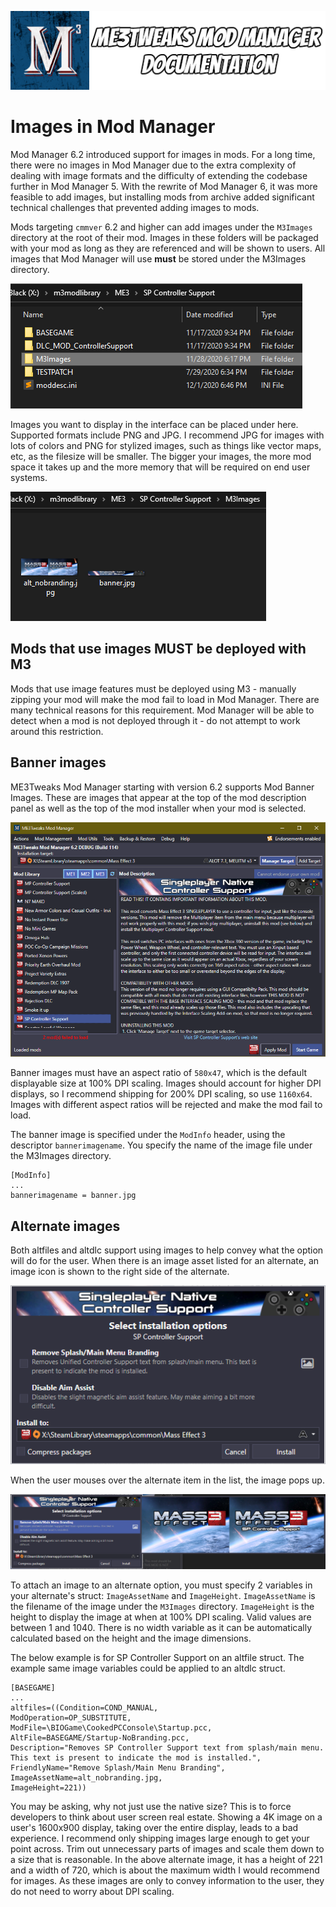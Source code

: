 ![Documentation Image](images/documentation_header.png)

# Images in Mod Manager
Mod Manager 6.2 introduced support for images in mods. For a long time, there were no images in Mod Manager due to the extra complexity of dealing with image formats and the difficulty of extending the codebase further in Mod Manager 5. With the rewrite of Mod Manager 6, it was more feasible to add images, but installing mods from archive added significant technical challenges that prevented adding images to mods.

Mods targeting `cmmver` 6.2 and higher can add images under the `M3Images` directory at the root of their mod. Images in these folders will be packaged with your mod as long as they are referenced and will be shown to users. All images that Mod Manager will use **must** be stored under the M3Images directory.

![M3Images](images/m3imagesfolder.png)

Images you want to display in the interface can be placed under here. Supported formats include PNG and JPG. I recommend JPG for images with lots of colors and PNG for stylized images, such as things like vector maps, etc, as the filesize will be smaller. The bigger your images, the more mod space it takes up and the more memory that will be required on end user systems.

![M3Images](images/m3images_contents.png)

## Mods that use images MUST be deployed with M3
Mods that use image features must be deployed using M3 - manually zipping your mod will make the mod fail to load in Mod Manager. There are many technical reasons for this requirement. Mod Manager will be able to detect when a mod is not deployed through it - do not attempt to work around this restriction.

## Banner images
ME3Tweaks Mod Manager starting with version 6.2 supports Mod Banner Images. These are images that appear at the top of the mod description panel as well as the top of the mod installer when your mod is selected.

![M3Images](images/banner_example.png)

Banner images must have an aspect ratio of `580x47`, which is the default displayable size at 100% DPI scaling. Images should account for higher DPI displays, so I recommend shipping for 200% DPI scaling, so use `1160x64`. Images with different aspect ratios will be rejected and make the mod fail to load.

The banner image is specified under the `ModInfo` header, using the descriptor `bannerimagename`. You specify the name of the image file under the M3Images directory.

```
[ModInfo]
...
bannerimagename = banner.jpg
```

## Alternate images
Both altfiles and altdlc support using images to help convey what the option will do for the user. When there is an image asset listed for an alternate, an image icon is shown to the right side of the alternate.

![M3Images](images/alternates_image_example.png)

When the user mouses over the alternate item in the list, the image pops up.

![M3Images](images/alternates_mouseover_example.png)

To attach an image to an alternate option, you must specify 2 variables in your alternate's struct: `ImageAssetName` and `ImageHeight`.  `ImageAssetName` is the filename of the image under the `M3Images` directory. `ImageHeight` is the height to display the image at when at 100% DPI scaling. Valid values are between 1 and 1040. There is no width variable as it can be automatically calculated based on the height and the image dimensions.

The below example is for SP Controller Support on an altfile struct. The example same image variables could be applied to an altdlc struct.
```
[BASEGAME]
...
altfiles=((Condition=COND_MANUAL,
ModOperation=OP_SUBSTITUTE,
ModFile=\BIOGame\CookedPCConsole\Startup.pcc,
AltFile=BASEGAME/Startup-NoBranding.pcc,
Description="Removes SP Controller Support text from splash/main menu. This text is present to indicate the mod is installed.",
FriendlyName="Remove Splash/Main Menu Branding", 
ImageAssetName=alt_nobranding.jpg, 
ImageHeight=221))
```

You may be asking, why not just use the native size? This is to force developers to think about user screen real estate. Showing a 4K image on a user's 1600x900 display, taking over the entire display, leads to a bad experience. I recommend only shipping images large enough to get your point across. Trim out unnecessary parts of images and scale them down to a size that is reasonable. In the above alternate image, it has a height of 221 and a width of 720, which is about the maximum width I would recommend for images. As these images are only to convey information to the user, they do not need to worry about DPI scaling.
